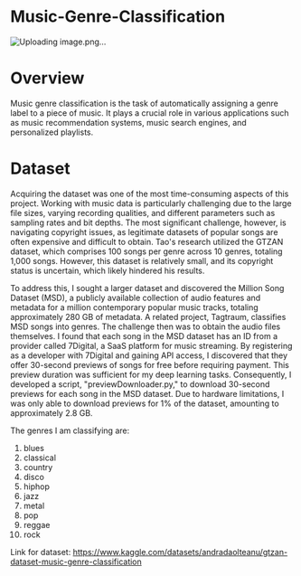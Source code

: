 # Music-Genre-Classification


![Uploading image.png…]()



# Overview
Music genre classification is the task of automatically assigning a genre label to a piece of music. It plays a crucial role in various applications such as music recommendation systems, music search engines, and personalized playlists.



# Dataset
Acquiring the dataset was one of the most time-consuming aspects of this project. Working with music data is particularly challenging due to the large file sizes, varying recording qualities, and different parameters such as sampling rates and bit depths. The most significant challenge, however, is navigating copyright issues, as legitimate datasets of popular songs are often expensive and difficult to obtain. Tao's research utilized the GTZAN dataset, which comprises 100 songs per genre across 10 genres, totaling 1,000 songs. However, this dataset is relatively small, and its copyright status is uncertain, which likely hindered his results.

To address this, I sought a larger dataset and discovered the Million Song Dataset (MSD), a publicly available collection of audio features and metadata for a million contemporary popular music tracks, totaling approximately 280 GB of metadata. A related project, Tagtraum, classifies MSD songs into genres. The challenge then was to obtain the audio files themselves. I found that each song in the MSD dataset has an ID from a provider called 7Digital, a SaaS platform for music streaming. By registering as a developer with 7Digital and gaining API access, I discovered that they offer 30-second previews of songs for free before requiring payment. This preview duration was sufficient for my deep learning tasks. Consequently, I developed a script, "previewDownloader.py," to download 30-second previews for each song in the MSD dataset. Due to hardware limitations, I was only able to download previews for 1% of the dataset, amounting to approximately 2.8 GB.

The genres I am classifying are:

1. blues
2. classical
3. country
4. disco
5. hiphop
6. jazz
7. metal
8. pop
9. reggae
10. rock

Link for dataset: https://www.kaggle.com/datasets/andradaolteanu/gtzan-dataset-music-genre-classification
